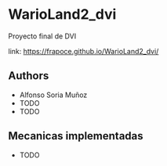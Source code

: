 # WarioLand2_dvi
Proyecto final de DVI

link: https://frapoce.github.io/WarioLand2_dvi/


## Authors

- Alfonso Soria Muñoz
- TODO
- TODO


## Mecanicas implementadas

- TODO
